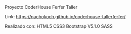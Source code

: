 Proyecto CoderHouse
Ferfer Taller

Link: https://nachokoch.github.io/coderhouse-tallerferfer/

Realizado con:
HTML5
CSS3
Bootstrap V5.1.0
SASS
